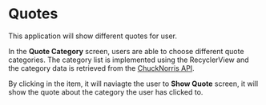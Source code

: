 # Quotes
This application will show different quotes for user.

In the **Quote Category** screen, users are able to choose different quote categories. 
The category list is implemented using the RecyclerView and the category data is retrieved from the [ChuckNorris API](https://api.chucknorris.io).

By clicking in the item, it will naviagte the user to **Show Quote** screen, it will show the quote about the category the user has clicked to.

